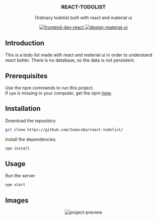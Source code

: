 <p align="center"> 
  <h3 align="center"> REACT-TODOLIST </h3> 
  <p align="center"> Ordinary todolist built with react and material ui </p> 
  <p align="center"> 
    <a href="https://reactjs.org/"> 
      <img src="https://img.shields.io/badge/frontend-react-inactive&?style=for-the-badge&logo=react" alt="frontend-dev-react">
    </a> 
    <a href="https://material-ui.com/"> 
      <img src="https://img.shields.io/badge/DESIGN-MATERIAL--UI-red&?style=for-the-badge&logo=Material-UI" alt="design-material-ui"> 
    </a> 
  </p>
</p> 

## Introduction 
This is a todo list made with react and material ui in order to understand react better. 
There is no database, so the data is not persistent.  


## Prerequisites 

Use the npm commands to run this project.  
If `npm` is missing in your computer, get the npm [here](https://www.npmjs.com/get-npm).  

## Installation 
Download the repository 
```bash 
git clone https://github.com/Jumaruba/react-todolist/
```
Install the dependencies.  
```bash
npm install
```

## Usage 

Run the server   
```bash 
npm start
```
## Images 
<p align="center"> 
  <img src="https://i.imgur.com/C5Xxzku.png" alt="project-preview"> 
</p> 

